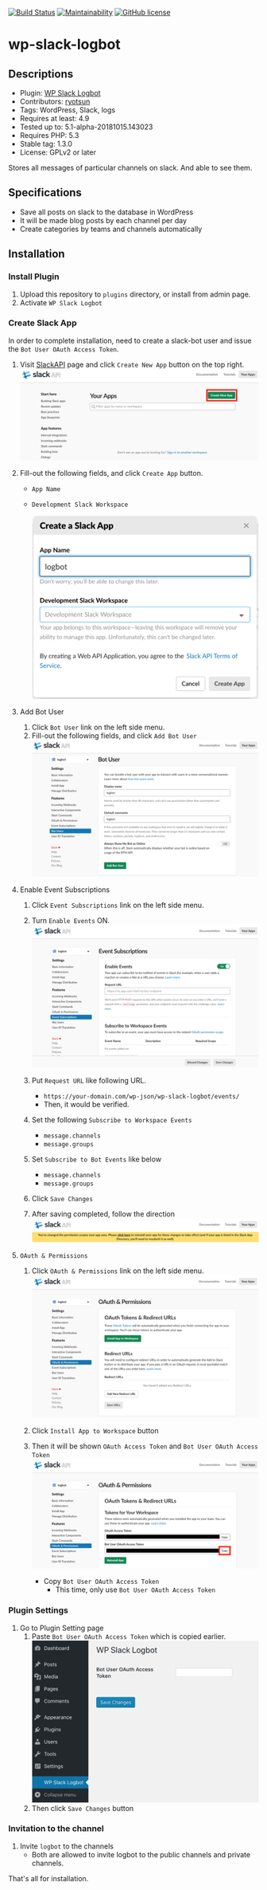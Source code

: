 [![Build Status](https://travis-ci.com/fuwalab/wp-slack-logbot.svg?branch=master)](https://travis-ci.com/fuwalab/wp-slack-logbot)
[![Maintainability](https://api.codeclimate.com/v1/badges/6a452504c6604a59f7c4/maintainability)](https://codeclimate.com/github/fuwalab/wp-slack-logbot/maintainability)
[![GitHub license](https://img.shields.io/github/license/fuwalab/wp-slack-logbot.svg)](https://github.com/fuwalab/wp-slack-logbot/blob/master/LICENSE)
# wp-slack-logbot

## Descriptions
- Plugin: [WP Slack Logbot](https://wordpress.org/plugins/wp-slack-logbot/)
- Contributors: [ryotsun](https://profiles.wordpress.org/ryotsun)
- Tags: WordPress, Slack, logs
- Requires at least: 4.9
- Tested up to: 5.1-alpha-20181015.143023
- Requires PHP: 5.3
- Stable tag: 1.3.0
- License: GPLv2 or later

Stores all messages of particular channels on slack. And able to see them. 
## Specifications
- Save all posts on slack to the database in WordPress
- It will be made blog posts by each channel per day
- Create categories by teams and channels automatically

## Installation

### Install Plugin
1. Upload this repository to `plugins` directory, or install from admin page.
1. Activate `WP Slack Logbot`

### Create Slack App 
In order to complete installation, need to create a slack-bot user and issue the `Bot User OAuth Access Token`.

1. Visit [SlackAPI](https://api.slack.com/apps) page and click `Create New App` button on the top right.
	![create new app1](https://github.com/fuwalab/wp-slack-logbot/blob/master/assets/screenshot-1.png)
1. Fill-out the following fields, and click `Create App` button.
	- `App Name`
	- `Development Slack Workspace`

		![create new app2](https://github.com/fuwalab/wp-slack-logbot/blob/master/assets/screenshot-2.png)
1. Add Bot User
	1. Click `Bot User` link on the left side menu.
	1. Fill-out the following fields, and click `Add Bot User`
		![add bot user](https://github.com/fuwalab/wp-slack-logbot/blob/master/assets/screenshot-3.png)
		
1. Enable Event Subscriptions
	1. Click `Event Subscriptions` link on the left side menu.
	1. Turn `Enable Events` ON.
		![enable events](https://github.com/fuwalab/wp-slack-logbot/blob/master/assets/screenshot-4.png)
		
	1. Put `Request URL` like following URL.
		- `https://your-domain.com/wp-json/wp-slack-logbot/events/`
		- Then, it would be verified.
	1. Set the following `Subscribe to Workspace Events`
		- `message.channels`
		- `message.groups`
	1. Set `Subscribe to Bot Events` like below
		- `message.channels`
		- `message.groups`
	1. Click `Save Changes`
	1. After saving completed, follow the direction
		![after saving completed](https://github.com/fuwalab/wp-slack-logbot/blob/master/assets/screenshot-5.png)
		
1. `OAuth & Permissions` 
	1. Click `OAuth & Permissions` link on the left side menu.
		![insall app to workspace](https://github.com/fuwalab/wp-slack-logbot/blob/master/assets/screenshot-6.png)
	
	1. Click `Install App to Workspace` button
	1. Then it will be shown `OAuth Access Token` and `Bot User OAuth Access Token`
		![generated token](https://github.com/fuwalab/wp-slack-logbot/blob/master/assets/screenshot-7.png)
		
		- Copy `Bot User OAuth Access Token`
			- This time, only use `Bot User OAuth Access Token`
	
### Plugin Settings
1. Go to Plugin Setting page
	1. Paste `Bot User OAuth Access Token` which is copied earlier.
		![insall app to workspace](https://github.com/fuwalab/wp-slack-logbot/blob/master/assets/screenshot-8.png)
	1. Then click `Save Changes` button

### Invitation to the channel
1. Invite `logbot` to the channels
	- Both are allowed to invite logbot to the public channels and private channels.
	
That's all for installation.

